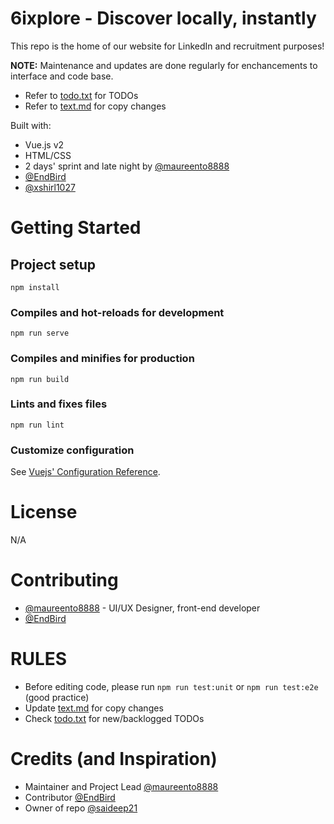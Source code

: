 # 6ixplore - Discover locally, instantly

This repo is the home of our website for LinkedIn and recruitment purposes!

<strong>NOTE:</strong> Maintenance and updates are done regularly for enchancements to interface and code base.
- Refer to [todo.txt](todo.txt) for TODOs
- Refer to [text.md](text.md) for copy changes

Built with:
- Vue.js v2
- HTML/CSS
- 2 days' sprint and late night by [@maureento8888](https://github.com/maureento8888)
- [@EndBird](https://github.com/EndBird)
- [@xshirl1027](https://github.com/xshirl1027)

# Getting Started
## Project setup
```
npm install
```
### Compiles and hot-reloads for development
```
npm run serve
```
### Compiles and minifies for production
```
npm run build
```
### Lints and fixes files
```
npm run lint
```
### Customize configuration
See [Vuejs' Configuration Reference](https://cli.vuejs.org/config/).

# License
N/A

# Contributing
- [@maureento8888](https://github.com/maureento8888) - UI/UX Designer, front-end developer
- [@EndBird](https://github.com/EndBird)

# RULES
- Before editing code, please run `npm run test:unit` or `npm run test:e2e` (good practice)
- Update [text.md](text.md) for copy changes
- Check [todo.txt](todo.md) for new/backlogged TODOs

# Credits (and Inspiration)
- Maintainer and Project Lead [@maureento8888](https://github.com/maureento8888)
- Contributor [@EndBird](https://github.com/EndBird)
- Owner of repo [@saideep21](https://github.com/saideep21)
